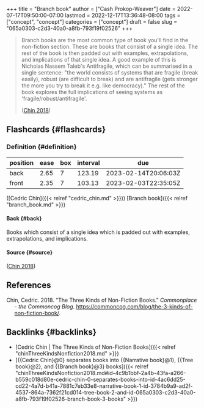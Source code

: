 +++
title = "Branch book"
author = ["Cash Prokop-Weaver"]
date = 2022-07-17T09:50:00-07:00
lastmod = 2022-12-17T13:36:48-08:00
tags = ["concept", "concept"]
categories = ["concept"]
draft = false
slug = "065a0303-c2d3-40a0-a8fb-793f19f02526"
+++

> Branch books are the most common type of book you'll find in the non-fiction section. These are books that consist of a single idea. The rest of the book is then padded out with examples, extrapolations, and implications of that single idea. A good example of this is Nicholas Nassem Taleb's Antifragile, which can be summarised in a single sentence: "the world consists of systems that are fragile (break easily), robust (are difficult to break) and are antifragile (gets stronger the more you try to break it e.g. like democracy)." The rest of the book explores the full implications of seeing systems as 'fragile/robust/antifragile'.
>
> (<a href="#citeproc_bib_item_1">Chin 2018</a>)


## Flashcards {#flashcards}


### Definition {#definition}

| position | ease | box | interval | due                  |
|----------|------|-----|----------|----------------------|
| back     | 2.65 | 7   | 123.19   | 2023-02-14T20:06:03Z |
| front    | 2.35 | 7   | 103.13   | 2023-02-03T22:35:05Z |

([Cedric Chin]({{< relref "cedric_chin.md" >}})) [Branch book]({{< relref "branch_book.md" >}})


#### Back {#back}

Books which consist of a single idea which is padded out with examples, extrapolations, and implications.


#### Source {#source}

(<a href="#citeproc_bib_item_1">Chin 2018</a>)

## References

<style>.csl-entry{text-indent: -1.5em; margin-left: 1.5em;}</style><div class="csl-bib-body">
  <div class="csl-entry"><a id="citeproc_bib_item_1"></a>Chin, Cedric. 2018. “The Three Kinds of Non-Fiction Books.” <i>Commonplace - the Commoncog Blog</i>. <a href="https://commoncog.com/blog/the-3-kinds-of-non-fiction-book/">https://commoncog.com/blog/the-3-kinds-of-non-fiction-book/</a>.</div>
</div>


## Backlinks {#backlinks}

-   [Cedric Chin | The Three Kinds of Non-Fiction Books]({{< relref "chinThreeKindsNonfiction2018.md" >}})
-   [{{Cedric Chin}@0} separates books into {{Narrative book}@1}, {{Tree book}@2}, and {{Branch book}@3} books]({{< relref "chinThreeKindsNonfiction2018.md#id-4c9b1bbf-2a4b-43fa-a266-b559c018d80e-cedric-chin-0-separates-books-into-id-4ac6dd25-cd22-4a7d-b41a-7881c7eb33e8-narrative-book-1-id-3784b9a9-ad2f-4537-864a-7362f21cd014-tree-book-2-and-id-065a0303-c2d3-40a0-a8fb-793f19f02526-branch-book-3-books" >}})
